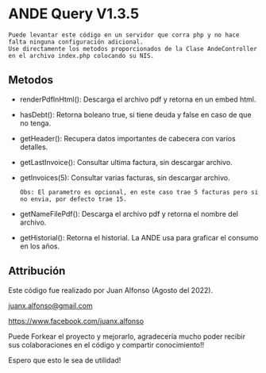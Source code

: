 # ANDE Query V1.3.5

~~~
Puede levantar este código en un servidor que corra php y no hace falta ninguna configuración adicional.
Use directamente los metodos proporcionados de la Clase AndeController en el archivo index.php colocando su NIS.
~~~

## Metodos
- renderPdfInHtml(): Descarga el archivo pdf y retorna en un embed html.

- hasDebt(): Retorna boleano true, si tiene deuda y false en caso de que no tenga.
 
- getHeader(): Recupera datos importantes de cabecera con varios detalles.
  
- getLastInvoice(): Consultar ultima factura, sin descargar archivo.
 
- getInvoices(5): Consultar varias facturas, sin descargar archivo. 

  ` Obs: El parametro es opcional, en este caso trae 5 facturas pero si no envia, por defecto trae 15. `
  
- getNameFilePdf(): Descarga el archivo pdf y retorna el nombre del archivo.
    
- getHistorial(): Retorna el historial. La ANDE usa para graficar el consumo en los años.


## Attribución

Este código fue realizado por Juan Alfonso (Agosto del 2022).

juanx.alfonso@gmail.com

https://www.facebook.com/juanx.alfonso

Puede Forkear el proyecto y mejorarlo, agradecería mucho poder recibir sus colaboraciones en el código y compartir conocimiento!!

Espero que esto le sea de utilidad!


